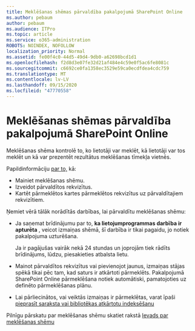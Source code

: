 ```yaml
---
title: Meklēšanas shēmas pārvaldība pakalpojumā SharePoint Online
ms.author: pebaum
author: pebaum
ms.audience: ITPro
ms.topic: article
ms.service: o365-administration
ROBOTS: NOINDEX, NOFOLLOW
localization_priority: Normal
ms.assetid: fe00f4c0-44d5-49d4-9db0-a62698bcd1d1
ms.openlocfilehash: f2d8d3e07fe32d21af484e4c59e0f5ac6fe8081c
ms.sourcegitcommit: c6692ce0fa1358ec3529e59ca0ecdfdea4cdc759
ms.translationtype: MT
ms.contentlocale: lv-LV
ms.lasthandoff: 09/15/2020
ms.locfileid: "47770558"
---
```

# <a name="manage-search-schema-in-sharepoint-online"></a>Meklēšanas shēmas pārvaldība pakalpojumā SharePoint Online

Meklēšanas shēma kontrolē to, ko lietotāji var meklēt, kā lietotāji var tos meklēt un kā var prezentēt rezultātus meklēšanas tīmekļa vietnēs. 

Papildinformāciju [par to,](https://docs.microsoft.com/sharepoint/manage-search-schema) kā: 
- Mainiet meklēšanas shēmu.
- Izveidot pārvaldītos rekvizītus.
- Kartēt pārmeklētos kartes pārmeklētos rekvizītus uz pārvaldītajiem rekvizītiem.

Ņemiet vērā tālāk norādītās darbības, lai pārvaldītu meklēšanas shēmu:

- Ja saņemat brīdinājumu par to, **ka lietojumprogrammas darbība ir apturēta** , veicot izmaiņas shēmā, šī darbība ir tikai pagaidu, jo notiek pakalpojuma uzturēšana. 

    Ja ir pagājušas vairāk nekā 24 stundas un joprojām tiek rādīts brīdinājums, lūdzu, piesakieties atbalsta lietu.
- Mainot pārvaldītos rekvizītus vai pievienojot jaunus, izmaiņas stājas spēkā tikai pēc tam, kad saturs ir atkārtoti pārmeklēts. Pakalpojumā SharePoint Online pārmeklēšana notiek automātiski, pamatojoties uz definēto pārmeklēšanas plānu.
- Lai pārliecinātos, vai veiktās izmaiņas ir pārmeklētas, varat īpaši [pieprasīt saraksta vai bibliotēkas atkārtotu indeksēšanu](https://docs.microsoft.com/sharepoint/manage-search-schema#request-re-indexing-of-a-document-library-or-list) 

Pilnīgu pārskatu par meklēšanas shēmu skatiet rakstā [Ievads par meklēšanas shēmu](https://blogs.technet.microsoft.com/tothesharepoint/2012/11/25/introducing-search-schema-for-sharepoint-2013/) 


